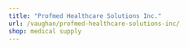 ```yaml
---
title: "Profmed Healthcare Solutions Inc."
url: /vaughan/profmed-healthcare-solutions-inc/
shop: medical supply
---
```

